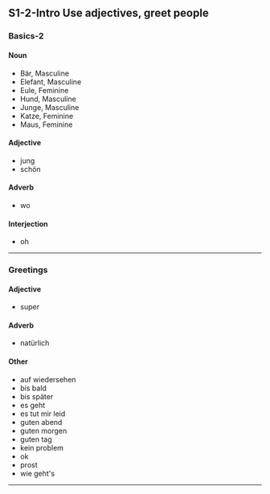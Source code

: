 ## S1-2-Intro Use adjectives, greet people
### Basics-2
#### Noun
- Bär, Masculine
- Elefant, Masculine
- Eule, Feminine
- Hund, Masculine
- Junge, Masculine
- Katze, Feminine
- Maus, Feminine
#### Adjective
- jung
- schön
#### Adverb
- wo
#### Interjection
- oh
---
### Greetings
#### Adjective
- super
#### Adverb
- natürlich
#### Other
- auf wiedersehen
- bis bald
- bis später
- es geht
- es tut mir leid
- guten abend
- guten morgen
- guten tag
- kein problem
- ok
- prost
- wie geht's
---
